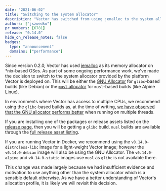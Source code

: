 ```yaml
---
date: "2021-06-02"
title: "Switching to the system allocator"
description: "Vector has switched from using jemalloc to the system allocator"
authors: ["jszwedko"]
pr_numbers: [6781]
release: "0.14.0"
hide_on_release_notes: false
badges:
  type: "announcement"
  domains: ["performance"]
---
```


Since version 0.2.0, Vector has used [jemalloc] as its memory allocator on *nix-based OSes. As part of
some ongoing performance work, we've made the decision to switch to the system allocator provided by the platform
Vector is deployed on. This will be either the [GNU Allocator][gnu_allocator] for `glibc`-based builds (like
Debian) or the [`musl` allocator][musl_allocator] for `musl`-based builds (like Alpine Linux).

In environments where Vector has access to multiple CPUs, we recommend using the `glibc`-based builds as, at the time of
writing, [we have observed that the GNU allocator performs
better][performance] when running on multiple threads.

If you are installing one of the packages or release assets listed on the [release page][0_14],
then you will be getting a `glibc` build. `musl` builds are available through the [full release asset
listing][0_14_full].

If you are running Vector in Docker, we recommend using the `v0.14.0-distroless-libc` image for a light-weight Vector
image; however the `v0.14.0-debian` image will also be using the GNU Allocator. The `v0.14.0-alpine` and
`v0.14.0-static` images use `musl` as `glibc` is not available there.

This change was made largely because we had insufficient evidence and motivation to use anything other than the system
allocator which is a sensible default otherwise. As we have a better understanding of Vector's allocation profile, it is
likely we will revisit this decision.

[0_14]: /releases/0.14.0
[0_14_full]: https://packages.timber.io/vector/v0.14.0
[gnu_allocator]: https://www.gnu.org/software/libc/manual/html_node/The-GNU-Allocator.html
[jemalloc]: https://github.com/jemalloc/jemalloc
[musl_allocator]: https://musl.libc.org/releases.html
[performance]: https://github.com/timberio/vector/issues/1985#issuecomment-670667972
